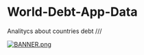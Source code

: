 # World-Debt-App-Data
Analitycs about countries debt ///



[![BANNER.png](https://i.postimg.cc/SQ5Q1STq/BANNER.png)](https://postimg.cc/fkchJNQg)
